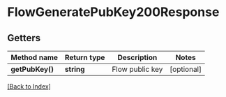 # FlowGeneratePubKey200Response

## Getters

Method name | Return type | Description | Notes
------------ | ------------- | ------------- | -------------
**getPubKey()** | **string** | Flow public key | [optional]

[[Back to Index]](../index.md)
